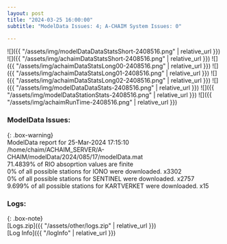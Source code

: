 ```yaml
---
layout: post
title: "2024-03-25 16:00:00"
subtitle: "ModelData Issues: 4; A-CHAIM System Issues: 0"

---
```


![]({{ "/assets/img/modelDataDataStatsShort-2408516.png" | relative_url }})
![]({{ "/assets/img/achaimDataStatsShort-2408516.png" | relative_url }})
![]({{ "/assets/img/achaimDataStatsLong00-2408516.png" | relative_url }})
![]({{ "/assets/img/achaimDataStatsLong01-2408516.png" | relative_url }})
![]({{ "/assets/img/achaimDataStatsLong02-2408516.png" | relative_url }})
![]({{ "/assets/img/modelDataDataStats-2408516.png" | relative_url }})
![]({{ "/assets/img/modelDataStationStats-2408516.png" | relative_url }})
![]({{ "/assets/img/achaimRunTime-2408516.png" | relative_url }})


### ModelData Issues:  
  
{: .box-warning}  
 ModelData report for 25-Mar-2024 17:15:10   
 /home/chaim/ACHAIM_SERVER/A-CHAIM/modelData/2024/085/17/modelData.mat   
 71.4839% of RIO absoprtion values are finite   
 0% of all possible stations for IONO were downloaded. x3302   
 0% of all possible stations for SENTINEL were downloaded. x2757   
 9.699% of all possible stations for KARTVERKET were downloaded. x15   
  


### Logs:  
  
{: .box-note}  
[Logs.zip]({{ "/assets/other/logs.zip" | relative_url }})  
[Log Info]({{ "/logInfo" | relative_url }})  
